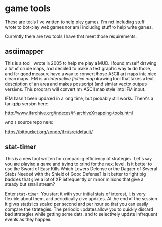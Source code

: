game tools
==========

These are tools I've written to help play games. I'm not including stuff
I wrote to bot-play web games nor am I including stuff to help write
games.

Currently there are two tools I have that meet those requirements.

asciimapper
-----------

This is a tool I wrote in 2005 to help me play a MUD. I found myself
drawing a lot of crude maps, and decided to make a text graphic way to
do those, and for good measure have a way to convert those ASCII art
maps into nice clean maps. IFM is an _interactive fiction map_ drawing
tool that takes a text description of an area and makes postscript
(and similar vector output) versions. This program will convert my
ASCII map style into IFM input.

IFM hasn't been updated in a long time, but probably still works.
There's a tar-gzip version here:

http://www.ifarchive.org/indexes/if-archiveXmapping-tools.html

And a source repo here:

https://bitbucket.org/zondo/ifm/src/default/

stat-timer
----------

This is a new tool written for comparing efficiency of strategies. Let's
say you are playing a game and trying to grind for the next level. Is it
better to use the Sword of Easy Kills Which Lowers Defense or the Dagger
of Several Stabs Needed with the Shield of Good Defense? Is it better to
fight big baddies that give a lot of XP infrequently or minor minions
that give a steady but small stream?

Enter `stat-timer`. You start it with your initial stats of interest,
it is very flexible about them, and periodically give updates. At the
end of the session it gives statistics scaled per second and per hour
so that you can easily compare the strategies. The periodic updates allow
you to quickly discard bad strategies while getting some data, and to
selectively update infrequent events as they happen.
